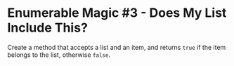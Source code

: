# Enumerable Magic #3 - Does My List Include This?

Create a method that accepts a list and an item, and returns `true` if the item belongs to the list, otherwise `false`.